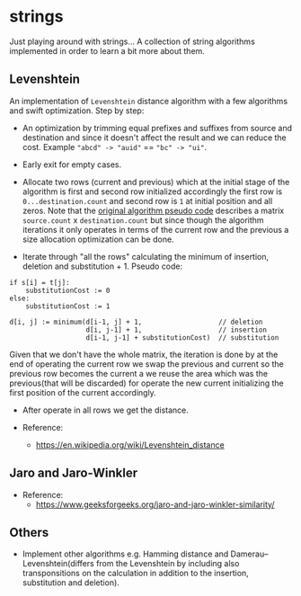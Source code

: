 # strings

Just playing around with strings...
A collection of string algorithms implemented in order to learn a bit more about them.

## Levenshtein 

An implementation of `Levenshtein` distance algorithm with a few algorithms and swift optimization.
Step by step:

* An optimization by trimming equal prefixes and suffixes from source and destination and since it doesn't affect the result and we can reduce the cost. Example `"abcd" -> "auid"` == `"bc" -> "ui"`.

* Early exit for empty cases.

* Allocate two rows (current and previous) which at the initial stage of the algorithm is first and second row initialized accordingly the first row is `0...destination.count` and second row is `1` at initial position and all zeros. Note that the [original algorithm pseudo code](https://en.wikipedia.org/wiki/Levenshtein_distance) describes a matrix `source.count` x `destination.count` but since though the algorithm iterations it only operates in terms of the current row and the previous a size allocation optimization can be done.

* Iterate through "all the rows" calculating the minimum of insertion, deletion and substitution + 1. 
Pseudo code:

```
if s[i] = t[j]:
    substitutionCost := 0
else:
    substitutionCost := 1

d[i, j] := minimum(d[i-1, j] + 1,                   // deletion
                   d[i, j-1] + 1,                   // insertion
                   d[i-1, j-1] + substitutionCost)  // substitution
```

Given that we don't have the whole matrix, the iteration is done by at the end of operating the current row we swap the previous and current so the previous row becomes the current a we reuse the area which was the previous(that will be discarded) for operate the new current initializing the first position of the current accordingly.

* After operate in all rows we get the distance.

* Reference: 
    * https://en.wikipedia.org/wiki/Levenshtein_distance

## Jaro and Jaro-Winkler

* Reference: 
    * https://www.geeksforgeeks.org/jaro-and-jaro-winkler-similarity/

## Others
* Implement other algorithms e.g. Hamming distance and Damerau–Levenshtein(differs from the Levenshtein by including also transponsitions on the calculation in addition to the insertion, substitution and deletion).
